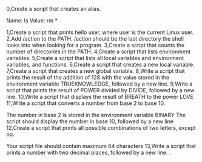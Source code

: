 0,Create a script that creates an alias.

 Name: ls
 Value: rm *

1,Create a script that prints hello user, where user is the current Linux user.
2,Add /action to the PATH. /action should be the last directory the shell looks into when looking for a program.
3,Create a script that counts the number of directories in the PATH.
4,Create a script that lists environment variables.
5,Create a script that lists all local variables and environment variables, and functions.
6,Create a script that creates a new local variable.
7,Create a script that creates a new global variable.
8,Write a script that prints the result of the addition of 128 with the value stored in the environment variable TRUEKNOWLEDGE, followed by a new line.
9,Write a script that prints the result of POWER divided by DIVIDE, followed by a new line.
10,Write a script that displays the result of BREATH to the power LOVE
11,Write a script that converts a number from base 2 to base 10.

The number in base 2 is stored in the environment variable BINARY
The script should display the number in base 10, followed by a new line
12,Create a script that prints all possible combinations of two letters, except oo.





Your script file should contain maximum 64 characters
13,Write a script that prints a number with two decimal places, followed by a new line.
.
